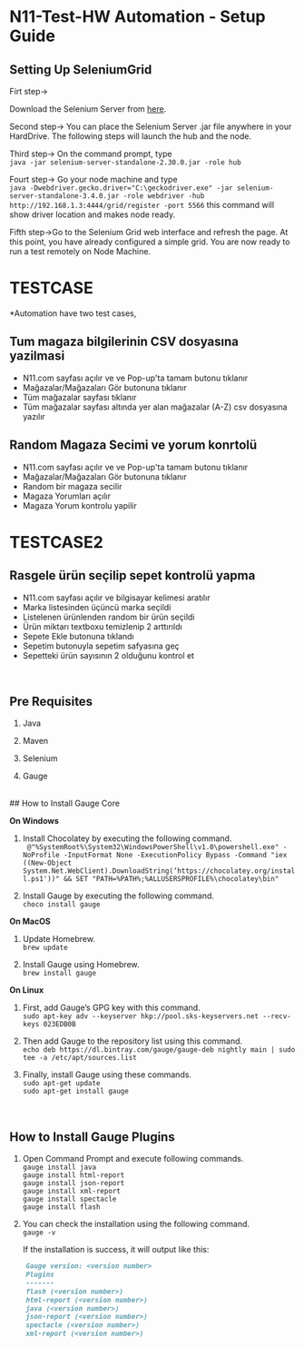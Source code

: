# N11-Test-HW Automation - Setup Guide
Setting Up SeleniumGrid
-----------------------
Firt step-><p>Download the Selenium Server from <a href="https://www.selenium.dev/downloads/">here</a>. </p>

Second step-> You can place the Selenium Server .jar file anywhere in your HardDrive. The following steps will launch the hub and the node.

Third step-> On the command prompt, type \
`java -jar selenium-server-standalone-2.30.0.jar -role hub`

Fourt step-> Go your node machine and type \
`java -Dwebdriver.gecko.driver="C:\geckodriver.exe" -jar selenium-server-standalone-3.4.0.jar -role webdriver -hub http://192.168.1.3:4444/grid/register -port 5566`
this command will show driver location and makes node ready.

Fifth step->Go to the Selenium Grid web interface and refresh the page. At this point, you have already configured a simple grid. You are now ready to run a test remotely on Node Machine.



TESTCASE
===========
*Automation have two test cases,

Tum magaza bilgilerinin CSV dosyasına yazilmasi
----------------
* N11.com sayfası açılır ve ve Pop-up'ta tamam butonu tıklanır
* Mağazalar/Mağazaları Gör butonuna tıklanır
* Tüm mağazalar sayfası tıklanır
* Tüm mağazalar sayfası altında yer alan mağazalar (A-Z) csv dosyasına yazılır

Random Magaza Secimi ve yorum konrtolü
--------------------------------------
* N11.com sayfası açılır ve ve Pop-up'ta tamam butonu tıklanır
* Mağazalar/Mağazaları Gör butonuna tıklanır
* Random bir magaza secilir
* Magaza Yorumları açılır
* Magaza Yorum kontrolu yapilir

TESTCASE2
============

Rasgele ürün seçilip sepet kontrolü yapma
------------------------------------------
* N11.com sayfası açılır ve bilgisayar kelimesi aratılır
* Marka listesinden üçüncü marka seçildi
* Listelenen ürünlenden random bir ürün seçildi
* Ürün miktarı textboxu temizlenip 2 arttırıldı
* Sepete Ekle butonuna tıklandı
* Sepetim butonuyla sepetim safyasına geç
* Sepetteki ürün sayısının 2 olduğunu kontrol et

<br />

##  Pre Requisites 

1. Java

2. Maven

3. Selenium

4. Gauge 

<br />
## How to Install Gauge Core

**On Windows**
1. Install Chocolatey by executing the following command. \
` @"%SystemRoot%\System32\WindowsPowerShell\v1.0\powershell.exe" -NoProfile -InputFormat None -ExecutionPolicy Bypass -Command "iex ((New-Object System.Net.WebClient).DownloadString(‘https://chocolatey.org/install.ps1'))" && SET "PATH=%PATH%;%ALLUSERSPROFILE%\chocolatey\bin"`

2. Install Gauge by executing the following command. \
`choco install gauge`

**On MacOS**
1. Update Homebrew. \
`brew update`

2. Install Gauge using Homebrew. \
`brew install gauge`

**On Linux**
1. First, add Gauge’s GPG key with this command. \
`sudo apt-key adv --keyserver hkp://pool.sks-keyservers.net --recv-keys 023EDB0B`

2. Then add Gauge to the repository list using this command. \
`echo deb https://dl.bintray.com/gauge/gauge-deb nightly main | sudo tee -a /etc/apt/sources.list`

3. Finally, install Gauge using these commands. \
`sudo apt-get update` \
`sudo apt-get install gauge`
<br />

## How to Install Gauge Plugins
1. Open Command Prompt and execute following commands. \
`gauge install java` \
`gauge install html-report` \
`gauge install json-report` \
`gauge install xml-report` \
`gauge install spectacle` \
`gauge install flash`

2. You can check the installation using the following command. \
`gauge -v`

	If the installation is success, it will output like this:

```markdown
    Gauge version: <version number>
    Plugins
    -------
    flash (<version number>)
    html-report (<version number>)
    java (<version number>)
    json-report (<version number>)
    spectacle (<version number>)
    xml-report (<version number>)
```
<br />

